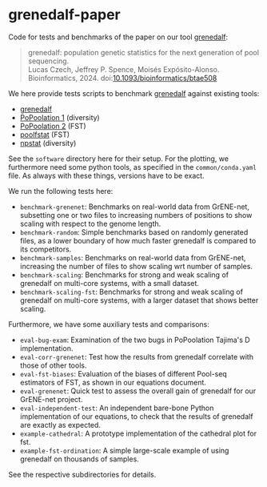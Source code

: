 # grenedalf-paper

Code for tests and benchmarks of the paper on our tool [grenedalf](https://github.com/lczech/grenedalf):

> grenedalf: population genetic statistics for the next generation of pool sequencing.<br />
> Lucas Czech, Jeffrey P. Spence, Moisés Expósito-Alonso.<br />
> Bioinformatics, 2024. doi:[10.1093/bioinformatics/btae508](https://doi.org/10.1093/bioinformatics/btae508)

We here provide tests scripts to benchmark [grenedalf](https://github.com/lczech/grenedalf) against existing tools:

  * [grenedalf](https://github.com/lczech/grenedalf)
  * [PoPoolation 1](https://sourceforge.net/projects/popoolation/) (diversity)
  * [PoPoolation 2](https://sourceforge.net/projects/popoolation/) (FST)
  * [poolfstat](https://cran.r-project.org/web/packages/poolfstat/index.html) (FST)
  * [npstat](https://github.com/lucaferretti/npstat) (diversity)

See the `software` directory here for their setup. For the plotting, we furthermore need some python tools, as specified in the `common/conda.yaml` file. As always with these things, versions have to be exact.

We run the following tests here:

  * `benchmark-grenenet`: Benchmarks on real-world data from GrENE-net, subsetting one or two files to increasing numbers of positions to show scaling with respect to the genome length.
  * `benchmark-random`: Simple benchmarks based on randomly generated files, as a lower boundary of how much faster grenedalf is compared to its competitors.
  * `benchmark-samples`: Benchmarks on real-world data from GrENE-net, increasing the number of files to show scaling wrt number of samples.
  * `benchmark-scaling`: Benchmarks for strong and weak scaling of grenedalf on multi-core systems, with a small dataset.
  * `benchmark-scaling-fst`: Benchmarks for strong and weak scaling of grenedalf on multi-core systems, with a larger dataset that shows better scaling.

Furthermore, we have some auxiliary tests and comparisons:

  * `eval-bug-exam`: Examination of the two bugs in PoPoolation Tajima's D implementation.
  * `eval-corr-grenenet`: Test how the results from grenedalf correlate with those of other tools.
  * `eval-fst-biases`: Evaluation of the biases of different Pool-seq estimators of FST, as shown in our equations document.
  * `eval-grenenet`: Quick test to assess the overall gain of grenedalf for our GrENE-net project.
  * `eval-independent-test`: An independent bare-bone Python implementation of our equations, to check that the results of grenedalf are exactly as expected.
  * `example-cathedral`: A prototype implementation of the cathedral plot for fst.
  * `example-fst-ordination`: A simple large-scale example of using grenedalf on thousands of samples.

See the respective subdirectories for details.
